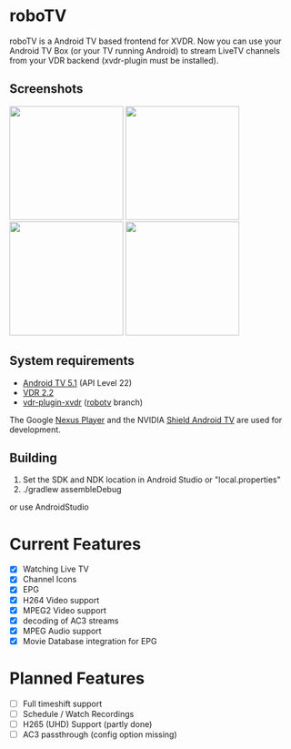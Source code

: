 # roboTV

roboTV is a Android TV based frontend for XVDR.
Now you can use your Android TV Box (or your TV running Android) to stream LiveTV channels from your VDR backend (xvdr-plugin must be installed).

## Screenshots

<img src="https://raw.githubusercontent.com/pipelka/roboTV/master/media/screenshots/livetv.jpg" width="200" />
<img src="https://raw.githubusercontent.com/pipelka/roboTV/master/media/screenshots/epg.jpg" width="200" />
<img src="https://raw.githubusercontent.com/pipelka/roboTV/master/media/screenshots/epg-genre.jpg" width="200" />
<img src="https://raw.githubusercontent.com/pipelka/roboTV/master/media/screenshots/multiaudio.jpg" width="200" />

## System requirements

* [Android TV 5.1](https://www.android.com/tv/) (API Level 22)
* [VDR 2.2](http://www.vdr-wiki.de/)
* [vdr-plugin-xvdr](https://github.com/pipelka/vdr-plugin-xvdr) ([robotv](https://github.com/pipelka/vdr-plugin-xvdr/tree/robotv) branch)

The Google [Nexus Player](https://www.google.com/nexus/player/) and the NVIDIA [Shield Android TV](https://shield.nvidia.com/android-tv) are used for development.

## Building

1. Set the SDK and NDK location in Android Studio or "local.properties"
2. ./gradlew assembleDebug

or use AndroidStudio

# Current Features

- [x] Watching Live TV
- [x] Channel Icons
- [x] EPG
- [x] H264 Video support
- [x] MPEG2 Video support
- [x] decoding of AC3 streams
- [x] MPEG Audio support
- [X] Movie Database integration for EPG

# Planned Features

- [ ] Full timeshift support
- [ ] Schedule / Watch Recordings
- [ ] H265 (UHD) Support (partly done)
- [ ] AC3 passthrough (config option missing)
